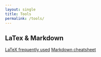 ```yaml
---
layout: single
title: Tools
permalink: /tools/
---
```


## LaTex & Markdown
[LaTeX frequently used](latex.md)
[Markdown cheatsheet](https://github.com/adam-p/markdown-here/wiki/Markdown-Cheatsheet)
